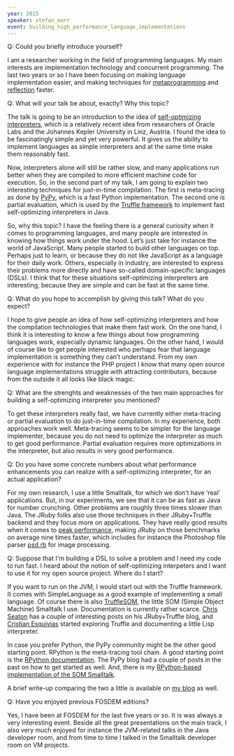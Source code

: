 ```yaml
---
year: 2015
speaker: stefan_marr 
event: building_high_performance_language_implementations 
---
```


Q: Could you briefly introduce yourself? 

I am a researcher working in the field of programming languages. My main interests are implementation technology and concurrent programming. The last two years or so I have been focusing on making language implementation easier, and making techniques for [metaprogramming](http://c2.com/cgi/wiki?MetaObjectProtocol) and [reflection](http://en.wikipedia.org/wiki/Reflection_(computer_programming)) faster.

Q: What will your talk be about, exactly? Why this topic? 

The talk is going to be an introduction to the idea of [self-optimizing interpreters](http://lafo.ssw.uni-linz.ac.at/papers/2012_DLS_SelfOptimizingASTInterpreters.pdf), which is a relatively recent idea from researchers of Oracle Labs and the Johannes Kepler University in Linz, Austria. I found the idea to be fascinatingly simple and yet very powerful. It gives us the ability to implement languages as simple interpreters and at the same time make them reasonably fast.

Now, interpreters alone will still be rather slow, and many applications run better when they are compiled to more efficient machine code for execution. So, in the second part of my talk, I am going to explain two interesting techniques for just-in-time compilation. The first is meta-tracing as done by [PyPy](http://pypy.org/), which is a fast Python implementation. The second one is partial evaluation, which is used by the [Truffle framework](http://www.ssw.uni-linz.ac.at/Research/Projects/JVM/Truffle.html) to implement fast self-optimizing interpreters in Java.

So, why this topic? I have the feeling there is a general curiosity when it comes to programming languages, and many people are interested in knowing how things work under the hood. Let’s just take for instance the world of JavaScript. Many people started to build other languages on top. Perhaps just to learn, or because they do not like JavaScript as a language for their daily work. Others, especially in industry, are interested to express their problems more directly and have so-called domain-specific languages (DSLs). I think that for these situations self-optimizing interpreters are interesting, because they are simple and can be fast at the same time.

Q: What do you hope to accomplish by giving this talk? What do you expect? 

I hope to give people an idea of how self-optimizing interpreters and how the compilation technologies that make them fast work. On the one hand, I think it is interesting to know a few things about how programming languages work, especially dynamic languages. On the other hand, I would of course like to get people interested who perhaps fear that language implementation is something they can’t understand. From my own experience with for instance the PHP project I know that many open source language implementations struggle with attracting contributors, because from the outside it all looks like black magic.

Q: What are the strenghts and weaknesses of the two main approaches for building a self-optimizing interpreter you mentioned? 

To get these interpreters really fast, we have currently either meta-tracing or partial evaluation to do just-in-time compilation. In my experience, both approaches work well. Meta-tracing seems to be simpler for the language implementer, because you do not need to optimize the interpreter as much to get good performance. Partial evaluation requires more optimizations in the interpreter, but also results in very good performance.

Q: Do you have some concrete numbers about what performance enhancements you can realize with a self-optimizing interpreter, for an actual application? 

For my own research, I use a little Smalltalk, for which we don’t have ‘real’ applications. But, in our experiments, we see that it can be as fast as Java for number crunching. Other problems are roughly three times slower than Java. The JRuby folks also use those techniques in their JRuby+Truffle backend and they focus more on applications. They have really good results when it comes to [peak performance](http://www.chrisseaton.com/rubytruffle/pushing-pixels/), making JRuby on those benchmarks on average nine times faster, which includes for instance the Photoshop file parser [psd.rb](http://cosmos.layervault.com/psdrb.html) for image processing.

Q: Suppose that I'm building a DSL to solve a problem and I need my code to run fast. I heard about the notion of self-optimizing interpeters and I want to use it for my open source project. Where do I start? 

If you want to run on the JVM, I would start out with the Truffle framework. It comes with SimpleLanguage as a good example of implementing a small language. Of course there is also [TruffleSOM](http://github.com/smarr/TruffleSOM), the little SOM (Simple Object Machine) Smalltalk I use. Documentation is currently rather scarce.
[Chris Seaton](http://www.chrisseaton.com/rubytruffle/) has a couple of interesting posts on his JRuby+Truffle blog, and [Cristian Esquivias](http://cesquivias.github.io/blog/2014/10/13/writing-a-language-in-truffle-part-1-a-simple-slow-interpreter/) started exploring Truffle and documenting a little Lisp interpreter.

In case you prefer Python, the PyPy community might be the other good starting point. RPython is the meta-tracing tool chain. A good starting point is the [RPython documentation](http://rpython.readthedocs.org/). The PyPy blog had a couple of posts in the past on how to get started as well. And, there is my [RPython-based implementation of the SOM Smalltalk](http://github.com/smarr/RTruffleSOM/).

A brief write-up comparing the two a little is available on [my blog](http://stefan-marr.de/papers/ieee-soft-marr-et-al-are-we-there-yet/) as well.

Q: Have you enjoyed previous FOSDEM editions? 

Yes, I have been at FOSDEM for the last five years or so. It is was always a very interesting event. Beside all the great presentations on the main track, I also very much enjoyed for instance the JVM-related talks in the Java developer room, and from time to time I talked in the Smalltalk developer room on VM projects.
